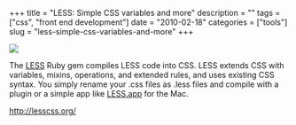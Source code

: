 +++
title = "LESS: Simple CSS variables and more"
description = ""
tags = ["css", "front end development"]
date = "2010-02-18"
categories = ["tools"]
slug = "less-simple-css-variables-and-more"
+++


<div class="tool-screenshot mb1"><a href="http://lesscss.org/"><img id="bluga-thumbnail-2754" class="bluga-thumbnail custom" src="//konigi.com/media/bluga/
wt523050916ab1f_custom.jpg"/></a></div><p>The <a href="http://lesscss.org/">LESS</a> Ruby gem compiles LESS code into CSS. LESS extends CSS with variables, mixins, operations, and extended rules, and uses existing CSS syntax. You simply rename your .css files as .less files and compile with a plugin or a simple app like <a href="http://incident57.com/less/">LESS.app</a> for the Mac.</p>

  
<p><a href="http://lesscss.org/">http://lesscss.org/</a></p>
      
